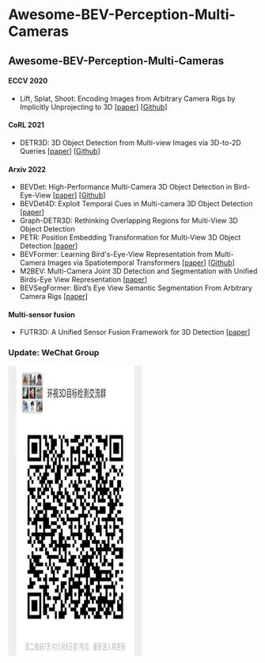 # Awesome-BEV-Perception-Multi-Cameras
## Awesome-BEV-Perception-Multi-Cameras

#### ECCV 2020

  + Lift, Splat, Shoot: Encoding Images from Arbitrary Camera Rigs by Implicitly Unprojecting to 3D [[paper](https://arxiv.org/pdf/2008.05711.pdf)] [[Github](https://github.com/nv-tlabs/lift-splat-shoot)] 

#### CoRL 2021

+ DETR3D: 3D Object Detection from Multi-view Images via 3D-to-2D Queries [[paper](https://proceedings.mlr.press/v164/wang22b.html)] [[Github](https://github.com/WangYueFt/detr3d)] 

#### Arxiv 2022

+ BEVDet: High-Performance Multi-Camera 3D Object Detection in Bird-Eye-View  [[paper](https://arxiv.org/pdf/2112.11790.pdf)] [[Github](https://github.com/HuangJunJie2017/BEVDet)] 
+ BEVDet4D: Exploit Temporal Cues in Multi-camera 3D Object Detection [[paper](https://arxiv.org/abs/2203.17054)]
+ Graph-DETR3D: Rethinking Overlapping Regions for Multi-View 3D Object Detection
+ PETR: Position Embedding Transformation for Multi-View 3D Object Detection [[paper](https://arxiv.org/pdf/2203.05625.pdf)]
+ BEVFormer: Learning Bird's-Eye-View Representation from Multi-Camera Images via Spatiotemporal Transformers [[paper](https://arxiv.org/abs/2203.17270)] [[Github](https://github.com/zhiqi-li/BEVFormer)] 
+ M2BEV: Multi-Camera Joint 3D Detection and Segmentation with Unified Birds-Eye View Representation [[paper](https://arxiv.org/abs/2204.05088)] 
+ BEVSegFormer: Bird’s Eye View Semantic Segmentation From Arbitrary Camera Rigs [[paper](https://arxiv.org/abs/2203.04050)] 

#### Multi-sensor fusion

+ FUTR3D: A Unified Sensor Fusion Framework for 3D Detection [[paper](https://arxiv.org/abs/2203.10642)] 

<!--
Welcome to contribute to this Repo!
--->

### Update: WeChat Group

<img src="/photo/WeChat_Group.jpg" width=270 height=585>
